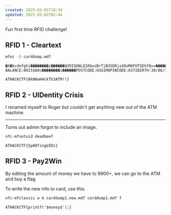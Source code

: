 ```yaml
---
created: 2025-03-01T18:34
updated: 2025-03-02T02:44
---
```


Fun first time RFID challenge!
## RFID 1 - Cleartext

```bash
mfoc -O carddump.mdf
```

```
�X�bcdefghi��������i������QVRIQUNLQ1RGezBrTjB3SDRja1RoM0FUTSEhfQ==��������i��������������i��������������i��������������i��������������i��������������i��������������i��������������i��������������i������FIRSTNAME:ROGERLASTNAME:???BALANCE:0015$80c��������i������POSTCODE:H3G1M8PINCODE:6372BIRTH:30/06/1998��������i��������������i��������������i��������������i��������������i������
```

```flag
ATHACKCTF{0kN0wH4ckTh3ATM!!}
```

## RFID 2 - UIDentity Crisis

I renamed myself to Roger but couldn't get anything new out of the ATM machine.

---

Turns out admin forgot to include an image.

```bash
nfc-mfsetuid deadbeef
```

```flag
ATHACKCTF{Sp00fingUIDz}
```

## RFID 3 - Pay2Win

By editing the amount of money we have to 9900+, we can go to the ATM and buy a flag.

To write the new info to card, use this.

```bash
nfc-mfclassic w b carddump1.new.mdf carddump1.mdf f
```

```flag
ATHACKCTF{printf('$money$');}
```
